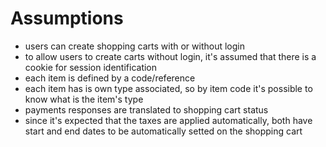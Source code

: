 # Assumptions

- users can create shopping carts with or without login
- to allow users to create carts without login, it's assumed that there is a cookie for session identification
- each item is defined by a code/reference
- each item has is own type associated, so by item code it's possible to know what is the item's type 
- payments responses are translated to shopping cart status
- since it's expected that the taxes are applied automatically, both have start and end dates to be automatically setted on the shopping cart

